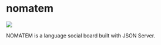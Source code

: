 # nomatem
![](https://imgur.com/LqwfMZo)

NOMATEM is a language social board built with JSON Server.
